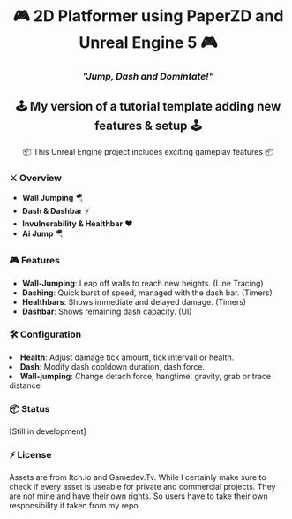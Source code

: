 <h1 align="center">🎮 2D Platformer using PaperZD and Unreal Engine 5 🎮</h1>
<h3 align="center"> <i>"Jump, Dash and Domintate!"</i> </h3>
<h2 align="center"> 🕹️ My version of a tutorial template adding new features & setup 🕹️ </h2>

<p align="center">
📦 This Unreal Engine project includes exciting gameplay features 📦
<h3>⚔️ Overview</h3>
<ul>
  <li><b>Wall Jumping</b> 🪂</li>
  <li><b>Dash & Dashbar</b> ⚡</li>
  <li><b>Invulnerability & Healthbar</b> ❤️</li>
  <li><b>Ai Jump</b> 🪂</li>
</ul>
</p>

<h3>🎮 Features</h3>
<ul>
  <li><b>Wall-Jumping</b>: Leap off walls to reach new heights. (Line Tracing)</li>
  <li><b>Dashing</b>: Quick burst of speed, managed with the dash bar. (Timers)</li>
  <li><b>Healthbars</b>: Shows immediate and delayed damage. (Timers)</li>
  <li><b>Dashbar</b>: Shows remaining dash capacity. (UI)</li>
</ul>
<h3>🛠️ Configuration</h3>
<p>
 <li><b>Health</b>: Adjust damage tick amount, tick intervall or health.</li>
 <li><b>Dash</b>: Modify dash cooldown duration, dash force.</li>
 <li><b>Wall-jumping</b>: Change detach force, hangtime, gravity, grab or trace distance</li>
</p>
<h3>📦 Status</h3>
<p>[Still in development]</p>
<h3>⚡ License</h3>
<p>
Assets are from Itch.io and Gamedev.Tv. While I certainly make sure to check if 
every asset is useable for private and commercial projects. They are not mine and have
their own rights. So users have to take their own responsibility if taken from my repo. 
</p>

